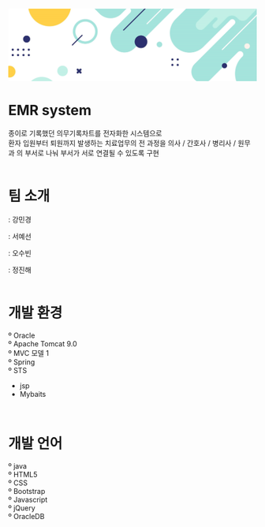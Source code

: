 ![](image/52914501.jpg)


# EMR system
종이로 기록했던 의무기록차트를 전자화한 시스템으로  
환자 입원부터 퇴원까지 발생하는 치료업무의 전 과정을 의사 / 간호사 / 병리사 / 원무과 의 부서로 나눠 부서가 서로 연결될 수 있도록 구현
<br><br/>

# 팀 소개
: 강민경

: 서예선

: 오수빈

: 정진해 
<br><br/>

# 개발 환경 
º Oracle  
º Apache Tomcat 9.0  
º MVC 모델 1  
º Spring  
º STS  
  - jsp  
  - Mybaits
<br/>

# 개발 언어
º java  
º HTML5  
º CSS  
º Bootstrap  
º Javascript  
º jQuery  
º OracleDB  


